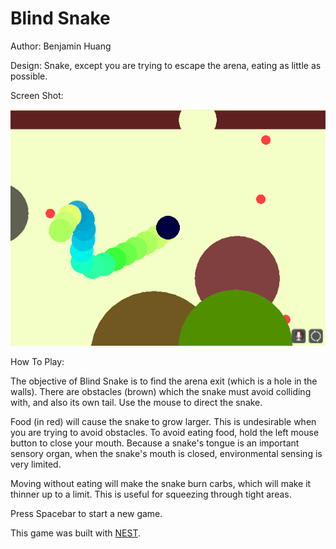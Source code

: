# Blind Snake
Author: Benjamin Huang

Design: Snake, except you are trying to escape the arena, eating as little as possible.

Screen Shot:

![Screen Shot](screenshot.png)

How To Play:

The objective of Blind Snake is to find the arena exit (which is a hole in the walls). There are obstacles (brown) which the snake must avoid colliding with, and also its own tail. Use the mouse to direct the snake.

Food (in red) will cause the snake to grow larger. This is undesirable when you are trying to avoid obstacles. To avoid eating food, hold the left mouse button to close your mouth. Because a snake's tongue is an important sensory organ, when the snake's mouth is closed, environmental sensing is very limited.

Moving without eating will make the snake burn carbs, which will make it thinner up to a limit. This is useful for squeezing through tight areas.

Press Spacebar to start a new game.

This game was built with [NEST](NEST.md).
